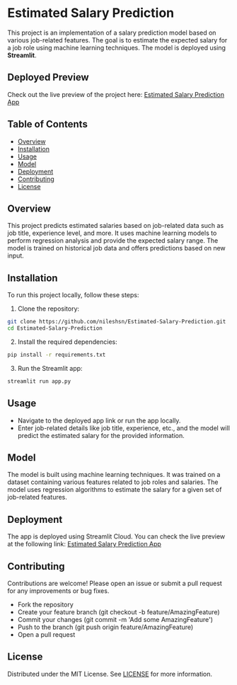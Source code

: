 # Estimated Salary Prediction

This project is an implementation of a salary prediction model based on various job-related features. The goal is to estimate the expected salary for a job role using machine learning techniques. The model is deployed using **Streamlit**.

## Deployed Preview

Check out the live preview of the project here: [Estimated Salary Prediction App](https://estimated-salary-prediction-bysojp2c8sckgufndgxnbr.streamlit.app/)

## Table of Contents
- [Overview](#overview)
- [Installation](#installation)
- [Usage](#usage)
- [Model](#model)
- [Deployment](#deployment)
- [Contributing](#contributing)
- [License](#license)

## Overview

This project predicts estimated salaries based on job-related data such as job title, experience level, and more. It uses machine learning models to perform regression analysis and provide the expected salary range. The model is trained on historical job data and offers predictions based on new input.

## Installation

To run this project locally, follow these steps:

1. Clone the repository:
```bash
git clone https://github.com/nileshsn/Estimated-Salary-Prediction.git
cd Estimated-Salary-Prediction
```
2. Install the required dependencies:
```bash
pip install -r requirements.txt
```
3. Run the Streamlit app:
```bash
streamlit run app.py
```
## Usage

- Navigate to the deployed app link or run the app locally.
- Enter job-related details like job title, experience, etc., and the model will predict the estimated salary for the provided information.

## Model

The model is built using machine learning techniques. It was trained on a dataset containing various features related to job roles and salaries. The model uses regression algorithms to estimate the salary for a given set of job-related features.

## Deployment

The app is deployed using Streamlit Cloud. You can check the live preview at the following link: [Estimated Salary Prediction App](https://estimated-salary-prediction-bysojp2c8sckgufndgxnbr.streamlit.app/)

## Contributing

Contributions are welcome! Please open an issue or submit a pull request for any improvements or bug fixes.

- Fork the repository
- Create your feature branch (git checkout -b feature/AmazingFeature)
- Commit your changes (git commit -m 'Add some AmazingFeature')
- Push to the branch (git push origin feature/AmazingFeature)
- Open a pull request

## License

Distributed under the MIT License. See [LICENSE](#license) for more information.

